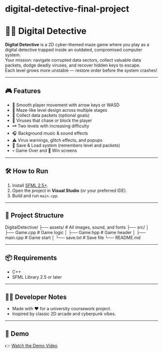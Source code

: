 # digital-detective-final-project
# 🕵️‍♂️ Digital Detective

**Digital Detective** is a 2D cyber-themed maze game where you play as a digital detective trapped inside an outdated, compromised computer system.  
Your mission: navigate corrupted data sectors, collect valuable data packets, dodge deadly viruses, and recover hidden keys to escape.  
Each level grows more unstable — restore order before the system crashes!

---

## 🎮 Features

- 🔁 Smooth player movement with arrow keys or WASD  
- 🧠 Maze-like level design across multiple stages  
- 💾 Collect data packets (optional goals)  
- 🦠 Viruses that chase or block the player  
- 🗝 Two levels with increasing difficulty  
- 🎧 Background music & sound effects  
- ⚠ Virus warnings, glitch effects, and popups  
- 💾 Save & Load system (remembers level and packets)  
- 💀 Game Over and 🎉 Win screens  

---

## 🛠 How to Run

1. Install [SFML 2.5+](https://www.sfml-dev.org/download.php).
2. Open the project in **Visual Studio** (or your preferred IDE).
3. Build and run `main.cpp`.

---

## 📂 Project Structure

DigitalDetective/ 
├── assets/ # All images, sound, and fonts 
├── src/ 
│ ├── Game.cpp # Game logic 
│ ├── Game.hpp # Game header 
│ ├── main.cpp # Game start 
│ └── save.txt # Save file 
└── README.md


---

## 📦 Requirements

- C++
- SFML Library 2.5 or later

---

## 👩‍💻 Developer Notes

- Made with ❤️ for a university coursework project.
- Inspired by classic 2D arcade and cyberpunk vibes.

---

## 🎥 Demo

👉 [Watch the Demo Video](https://youtu.be/KlMyqPnp_Mk?si=gQKC662fKYnTLxvE)
